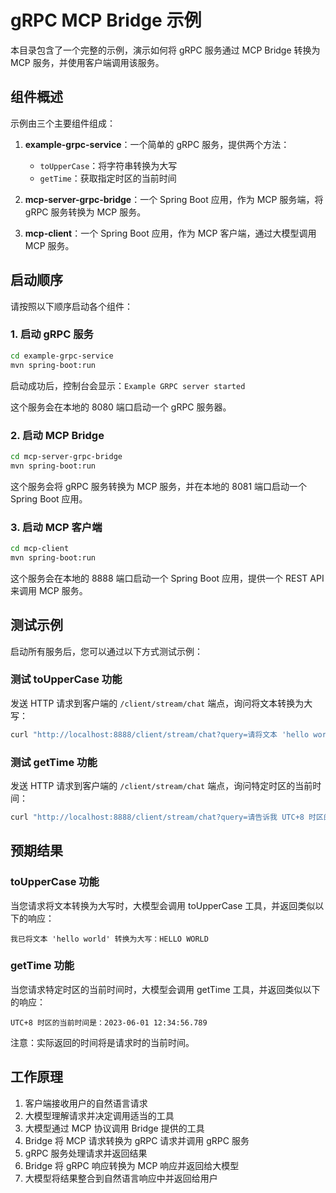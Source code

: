 # gRPC MCP Bridge 示例

本目录包含了一个完整的示例，演示如何将 gRPC 服务通过 MCP Bridge 转换为 MCP 服务，并使用客户端调用该服务。

## 组件概述

示例由三个主要组件组成：

1. **example-grpc-service**：一个简单的 gRPC 服务，提供两个方法：
   - `toUpperCase`：将字符串转换为大写
   - `getTime`：获取指定时区的当前时间

2. **mcp-server-grpc-bridge**：一个 Spring Boot 应用，作为 MCP 服务端，将 gRPC 服务转换为 MCP 服务。

3. **mcp-client**：一个 Spring Boot 应用，作为 MCP 客户端，通过大模型调用 MCP 服务。

## 启动顺序

请按照以下顺序启动各个组件：

### 1. 启动 gRPC 服务

```bash
cd example-grpc-service
mvn spring-boot:run
```

启动成功后，控制台会显示：`Example GRPC server started`

这个服务会在本地的 8080 端口启动一个 gRPC 服务器。

### 2. 启动 MCP Bridge

```bash
cd mcp-server-grpc-bridge
mvn spring-boot:run
```

这个服务会将 gRPC 服务转换为 MCP 服务，并在本地的 8081 端口启动一个 Spring Boot 应用。

### 3. 启动 MCP 客户端

```bash
cd mcp-client
mvn spring-boot:run
```

这个服务会在本地的 8888 端口启动一个 Spring Boot 应用，提供一个 REST API 来调用 MCP 服务。

## 测试示例

启动所有服务后，您可以通过以下方式测试示例：

### 测试 toUpperCase 功能

发送 HTTP 请求到客户端的 `/client/stream/chat` 端点，询问将文本转换为大写：

```bash
curl "http://localhost:8888/client/stream/chat?query=请将文本 'hello world' 转换为大写"
```

### 测试 getTime 功能

发送 HTTP 请求到客户端的 `/client/stream/chat` 端点，询问特定时区的当前时间：

```bash
curl "http://localhost:8888/client/stream/chat?query=请告诉我 UTC+8 时区的当前时间"
```

## 预期结果

### toUpperCase 功能

当您请求将文本转换为大写时，大模型会调用 toUpperCase 工具，并返回类似以下的响应：

```
我已将文本 'hello world' 转换为大写：HELLO WORLD
```

### getTime 功能

当您请求特定时区的当前时间时，大模型会调用 getTime 工具，并返回类似以下的响应：

```
UTC+8 时区的当前时间是：2023-06-01 12:34:56.789
```

注意：实际返回的时间将是请求时的当前时间。

## 工作原理

1. 客户端接收用户的自然语言请求
2. 大模型理解请求并决定调用适当的工具
3. 大模型通过 MCP 协议调用 Bridge 提供的工具
4. Bridge 将 MCP 请求转换为 gRPC 请求并调用 gRPC 服务
5. gRPC 服务处理请求并返回结果
6. Bridge 将 gRPC 响应转换为 MCP 响应并返回给大模型
7. 大模型将结果整合到自然语言响应中并返回给用户

